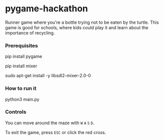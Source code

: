 # pygame-hackathon

Runner game where you're a bottle trying not to be eaten by the turtle.
This game is good for schools, where kids could play it and learn about the importance of recycling.

### Prerequisites

pip install pygame

pip install mixer

sudo apt-get install -y libsdl2-mixer-2.0-0

### How to run it

python3 main.py


### Controls

You can move around the maze with ``W`` ``A`` ``S`` ``D``. 

To exit the game, press ``ESC`` or click the red cross.
